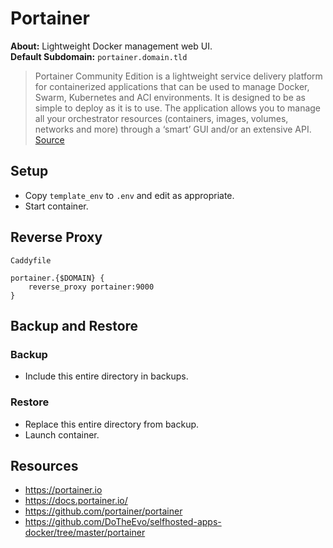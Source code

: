 # Portainer

**About:** Lightweight Docker management web UI. \
**Default Subdomain:** `portainer.domain.tld`

> Portainer Community Edition is a lightweight service delivery platform for containerized applications that can be used to manage Docker, Swarm, Kubernetes and ACI environments. It is designed to be as simple to deploy as it is to use. The application allows you to manage all your orchestrator resources (containers, images, volumes, networks and more) through a ‘smart’ GUI and/or an extensive API.
> [Source](https://github.com/portainer/portainer)

## Setup

- Copy `template_env` to `.env` and edit as appropriate.
- Start container.

## Reverse Proxy

`Caddyfile`
```
portainer.{$DOMAIN} {
    reverse_proxy portainer:9000
}
```

## Backup and Restore

### Backup

- Include this entire directory in backups.

### Restore

- Replace this entire directory from backup.
- Launch container.

## Resources

- https://portainer.io
- https://docs.portainer.io/
- https://github.com/portainer/portainer
- https://github.com/DoTheEvo/selfhosted-apps-docker/tree/master/portainer

